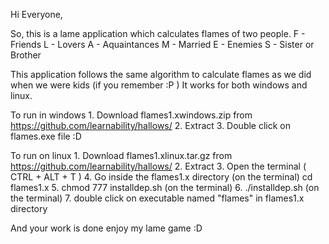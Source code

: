 Hi Everyone, 

So, this is a lame application which calculates flames of two people. 
F - Friends
L - Lovers
A - Aquaintances
M - Married
E - Enemies
S - Sister or Brother

This application follows the same algorithm to calculate flames as we did when we were kids (if you remember :P )
It works for both windows and linux. 

To run in windows
	1. Download flames1.xwindows.zip from https://github.com/learnability/hallows/
	2. Extract
	3. Double click on flames.exe file :D

To run on linux
	1. Download flames1.xlinux.tar.gz from https://github.com/learnability/hallows/
	2. Extract
	3. Open the terminal ( CTRL + ALT + T )
	4. Go inside the flames1.x directory (on the terminal) 
			cd flames1.x
	5. 		chmod 777 installdep.sh (on the terminal)
	6. 		./installdep.sh			(on the terminal)
	7. double click on executable named "flames" in flames1.x directory
	
And your work is done enjoy my lame game :D
	

